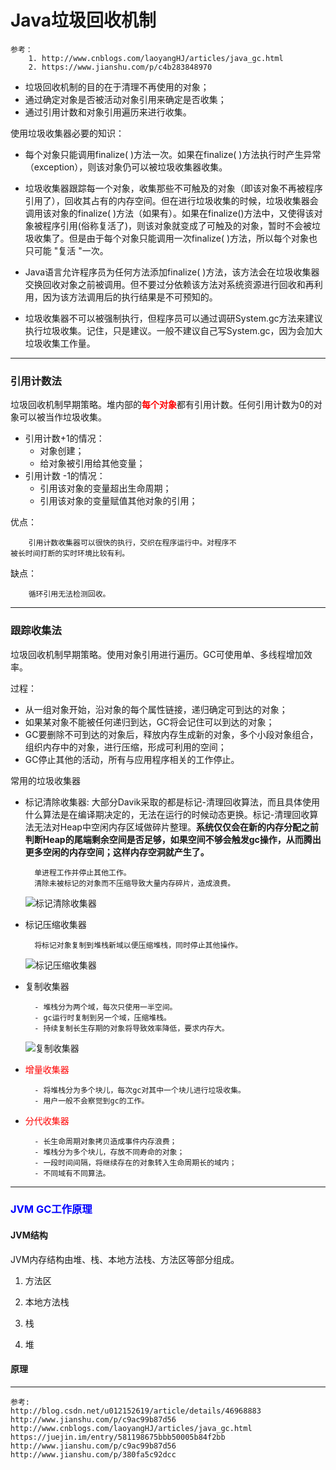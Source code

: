 # Java垃圾回收机制 #

	参考：
		1. http://www.cnblogs.com/laoyangHJ/articles/java_gc.html
		2. https://www.jianshu.com/p/c4b283848970


- 垃圾回收机制的目的在于清理不再使用的对象；
- 通过确定对象是否被活动对象引用来确定是否收集；
- 通过引用计数和对象引用遍历来进行收集。

使用垃圾收集器必要的知识：

- 每个对象只能调用finalize( )方法一次。如果在finalize( )方法执行时产生异常（exception），则该对象仍可以被垃圾收集器收集。

- 垃圾收集器跟踪每一个对象，收集那些不可触及的对象（即该对象不再被程序引用了），回收其占有的内存空间。但在进行垃圾收集的时候，垃圾收集器会调用该对象的finalize( )方法（如果有）。如果在finalize()方法中，又使得该对象被程序引用(俗称复活了)，则该对象就变成了可触及的对象，暂时不会被垃圾收集了。但是由于每个对象只能调用一次finalize( )方法，所以每个对象也只可能 "复活 "一次。

- Java语言允许程序员为任何方法添加finalize( )方法，该方法会在垃圾收集器交换回收对象之前被调用。但不要过分依赖该方法对系统资源进行回收和再利用，因为该方法调用后的执行结果是不可预知的。

- 垃圾收集器不可以被强制执行，但程序员可以通过调研System.gc方法来建议执行垃圾收集。记住，只是建议。一般不建议自己写System.gc，因为会加大垃圾收集工作量。

---
### 引用计数法 ###
垃圾回收机制早期策略。堆内部的<font color="red">**每个对象**</font>都有引用计数。任何引用计数为0的对象可以被当作垃圾收集。

- 引用计数+1的情况：
	- 对象创建；
	- 给对象被引用给其他变量；
- 引用计数 -1的情况：
	- 引用该对象的变量超出生命周期；
	- 引用该对象的变量赋值其他对象的引用；


优点：

		引用计数收集器可以很快的执行，交织在程序运行中。对程序不
	被长时间打断的实时环境比较有利。

缺点：

		循环引用无法检测回收。
---
### 跟踪收集法 ###
垃圾回收机制早期策略。使用对象引用进行遍历。GC可使用单、多线程增加效率。

过程：
- 从一组对象开始，沿对象的每个属性链接，递归确定可到达的对象；
- 如果某对象不能被任何递归到达，GC将会记住可以到达的对象；
- GC要删除不可到达的对象后，释放内存生成新的对象，多个小段对象组合，组织内存中的对象，进行压缩，形成可利用的空间；
- GC停止其他的活动，所有与应用程序相关的工作停止。
	

常用的垃圾收集器

- 标记清除收集器: 大部分Davik采取的都是标记-清理回收算法，而且具体使用什么算法是在编译期决定的，无法在运行的时候动态更换。标记-清理回收算法无法对Heap中空闲内存区域做碎片整理。**系统仅仅会在新的内存分配之前判断Heap的尾端剩余空间是否足够，如果空间不够会触发gc操作，从而腾出更多空闲的内存空间；这样内存空洞就产生了。**

		单进程工作并停止其他工作。
		清除未被标记的对象而不压缩导致大量内存碎片，造成浪费。
	![标记清除收集器](https://upload-images.jianshu.io/upload_images/4056837-af944b516c7953ca?imageMogr2/auto-orient/strip%7CimageView2/2/w/350)
- 标记压缩收集器

		将标记对象复制到堆栈新域以便压缩堆栈，同时停止其他操作。
	![标记压缩收集器](https://upload-images.jianshu.io/upload_images/4056837-f11bc1f2c7da2ee6?imageMogr2/auto-orient/strip%7CimageView2/2/w/350)
- 复制收集器

		- 堆栈分为两个域，每次只使用一半空间。
		- gc运行时复制到另一个域，压缩堆栈。
		- 持续复制长生存期的对象将导致效率降低，要求内存大。
	![复制收集器](https://upload-images.jianshu.io/upload_images/4056837-bd4a3ddcd015d6e9?imageMogr2/auto-orient/strip%7CimageView2/2/w/350)
- <font color="red">增量收集器</font>

		- 将堆栈分为多个块儿，每次gc对其中一个块儿进行垃圾收集。
		- 用户一般不会察觉到gc的工作。

- <font color="red">分代收集器</font>

		- 长生命周期对象拷贝造成事件内存浪费；
		- 堆栈分为多个块儿，存放不同寿命的对象；
		- 一段时间间隔，将继续存在的对象转入生命周期长的域内；
		- 不同域有不同算法。


---
### <font color="Blue">JVM GC工作原理</font>

#### JVM结构 ####
JVM内存结构由堆、栈、本地方法栈、方法区等部分组成。

1. 方法区

2. 本地方法栈

3. 栈

4. 堆


#### 原理 ####
















---

	参考:
	http://blog.csdn.net/u012152619/article/details/46968883
	http://www.jianshu.com/p/c9ac99b87d56
	http://www.cnblogs.com/laoyangHJ/articles/java_gc.html
	https://juejin.im/entry/581198675bbb50005b84f2bb
	http://www.jianshu.com/p/c9ac99b87d56
	http://www.jianshu.com/p/380fa5c92dcc	